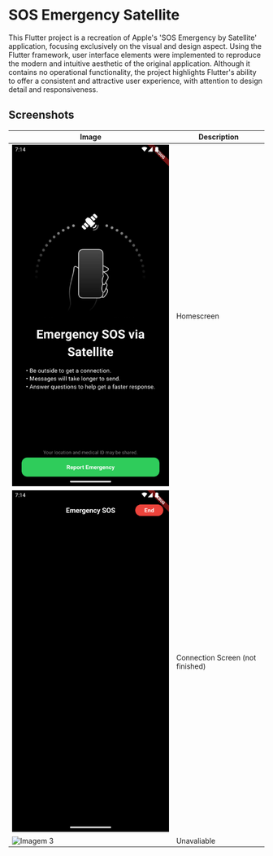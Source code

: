 # SOS Emergency Satellite

This Flutter project is a recreation of Apple's 'SOS Emergency by Satellite' application, focusing exclusively on the visual and design aspect.
Using the Flutter framework, user interface elements were implemented to reproduce the modern and intuitive aesthetic of the original application. Although it contains no operational functionality, the project highlights Flutter's ability to offer a consistent and attractive user experience, with attention to design detail and responsiveness.

## Screenshots

| Image | Description |
|--------|-----------|
| ![Imagem 1](github_images/Screenshot_1703790857.png) | Homescreen |
| ![Imagem 2](github_images/Screenshot_1703790864.png) | Connection Screen (not finished) |
| ![Imagem 3](github_images/imagem.jpg) | Unavaliable |


